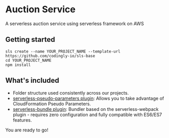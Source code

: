# Auction Service

A serverless auction service using serverless framework on AWS

## Getting started

```
sls create --name YOUR_PROJECT_NAME --template-url https://github.com/codingly-io/sls-base
cd YOUR_PROJECT_NAME
npm install
```

## What's included

- Folder structure used consistently across our projects.
- [serverless-pseudo-parameters plugin](https://www.npmjs.com/package/serverless-pseudo-parameters): Allows you to take advantage of CloudFormation Pseudo Parameters.
- [serverless-bundle plugin](https://www.npmjs.com/package/serverless-pseudo-parameters): Bundler based on the serverless-webpack plugin - requires zero configuration and fully compatible with ES6/ES7 features.

You are ready to go!
